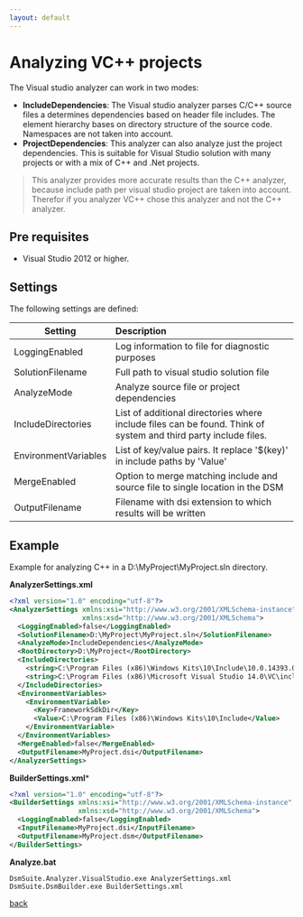 ```yaml
---
layout: default
---
```

  
# Analyzing VC++ projects

The Visual studio analyzer can work in two modes:
* **IncludeDependencies**: The Visual studio analyzer parses C/C++ source files a determines dependencies based on header file includes. The element hierarchy bases on directory structure of the source code. Namespaces are not taken into account.
* **ProjectDependencies**: This analyzer can also analyze just the project dependencies. This is suitable for Visual Studio solution with many projects or with a mix of C++ and .Net projects.
 
> This analyzer provides more accurate results than the C++ analyzer, because include path per visual studio 
> project are taken into account. Therefor if you analyzer VC++ chose this analyzer and not the C++ analyzer.

## Pre requisites
* Visual Studio 2012 or higher.

## Settings

The following settings are defined:

| Setting                  | Description                                                                    | 
| -------------------------|:-------------------------------------------------------------------------------|
| LoggingEnabled           | Log information to file for diagnostic purposes                                |
| SolutionFilename         | Full path to visual studio solution file                                       |
| AnalyzeMode              | Analyze source file or project dependencies                                    |
| IncludeDirectories       | List of additional directories where include files can be found. Think of system and third party include files. |
| EnvironmentVariables     | List of key/value pairs. It replace '$(key)' in include paths by 'Value'       |
| MergeEnabled             | Option to merge matching include and source file to single location in the DSM |
| OutputFilename           | Filename with dsi extension to which results will be written                   |   

## Example

Example for analyzing C++ in a D:\MyProject\MyProject.sln directory.

**AnalyzerSettings.xml**

```xml
<?xml version="1.0" encoding="utf-8"?>
<AnalyzerSettings xmlns:xsi="http://www.w3.org/2001/XMLSchema-instance" 
                  xmlns:xsd="http://www.w3.org/2001/XMLSchema">
  <LoggingEnabled>false</LoggingEnabled>
  <SolutionFilename>D:\MyProject\MyProject.sln</SolutionFilename>
  <AnalyzeMode>IncludeDependencies</AnalyzeMode>
  <RootDirectory>D:\MyProject</RootDirectory>
  <IncludeDirectories>
    <string>C:\Program Files (x86)\Windows Kits\10\Include\10.0.14393.0</string>
    <string>C:\Program Files (x86)\Microsoft Visual Studio 14.0\VC\include</string>
  </IncludeDirectories>
  <EnvironmentVariables>
    <EnvironmentVariable>
      <Key>FrameworkSdkDir</Key>
      <Value>C:\Program Files (x86)\Windows Kits\10\Include</Value>
    </EnvironmentVariable>
  </EnvironmentVariables>
  <MergeEnabled>false</MergeEnabled>
  <OutputFilename>MyProject.dsi</OutputFilename>
</AnalyzerSettings>
```

**BuilderSettings.xml***

```xml
<?xml version="1.0" encoding="utf-8"?>
<BuilderSettings xmlns:xsi="http://www.w3.org/2001/XMLSchema-instance" 
                 xmlns:xsd="http://www.w3.org/2001/XMLSchema">
  <LoggingEnabled>false</LoggingEnabled>
  <InputFilename>MyProject.dsi</InputFilename>
  <OutputFilename>MyProject.dsm</OutputFilename>
</BuilderSettings>
```

**Analyze.bat**

```
DsmSuite.Analyzer.VisualStudio.exe AnalyzerSettings.xml
DsmSuite.DsmBuilder.exe BuilderSettings.xml
```

[back](user_guide)